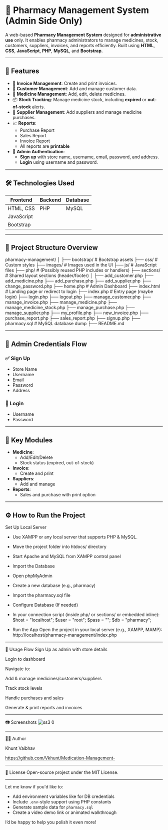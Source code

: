 # 💊 Pharmacy Management System (Admin Side Only)

A web-based **Pharmacy Management System** designed for **administrative use** only. It enables pharmacy administrators to manage medicines, stock, customers, suppliers, invoices, and reports efficiently. Built using **HTML**, **CSS**, **JavaScript**, **PHP**, **MySQL**, and **Bootstrap**.

---

## 🧰 Features

- 🧾 **Invoice Management**: Create and print invoices.
- 👥 **Customer Management**: Add and manage customer data.
- 💊 **Medicine Management**: Add, edit, delete medicines.
- 📦 **Stock Tracking**: Manage medicine stock, including **expired** or **out-of-stock** alerts.
- 🚚 **Supplier Management**: Add suppliers and manage medicine purchases.
- 📈 **Reports**:
  - Purchase Report
  - Sales Report
  - Invoice Report
  - All reports are **printable**
- 🔐 **Admin Authentication**:
  - **Sign up** with store name, username, email, password, and address.
  - **Login** using username and password.

---

## 🛠️ Technologies Used

| Frontend         | Backend     | Database  |
|------------------|-------------|-----------|
| HTML, CSS        | PHP         | MySQL     |
| JavaScript       |             |           |
| Bootstrap        |             |           |

---
## 📁 Project Structure Overview

pharmacy-management/ │ ├── bootstrap/ # Bootstrap assets ├── css/ # Custom styles ├── images/ # Images used in the UI ├── js/ # JavaScript files ├── php/ # (Possibly reused PHP includes or handlers) ├── sections/ # Shared layout sections (header/footer) │ ├── add_customer.php ├── add_medicine.php ├── add_purchase.php ├── add_supplier.php ├── change_password.php ├── home.php # Admin Dashboard ├── index.html # Landing page or redirect to login ├── index.php # Entry page (maybe login) ├── login.php ├── logout.php ├── manage_customer.php ├── manage_invoice.php ├── manage_medicine.php ├── manage_medicine_stock.php ├── manage_purchase.php ├── manage_supplier.php ├── my_profile.php ├── new_invoice.php ├── purchase_report.php ├── sales_report.php ├── signup.php ├── pharmacy.sql # MySQL database dump ├── README.md

---

## 🔐 Admin Credentials Flow

### ✅ Sign Up
- Store Name
- Username
- Email
- Password
- Address

### 🔑 Login
- Username
- Password

---

## 🧪 Key Modules

- **Medicine**:
  - Add/Edit/Delete
  - Stock status (expired, out-of-stock)
- **Invoice**:
  - Create and print
- **Suppliers**:
  - Add and manage
- **Reports**:
  - Sales and purchase with print option

---

## ⚙️ How to Run the Project

  Set Up Local Server
 - Use XAMPP or any local server that supports PHP & MySQL.

 - Move the project folder into htdocs/ directory

 - Start Apache and MySQL from XAMPP control panel

 - Import the Database
 - Open phpMyAdmin

 - Create a new database (e.g., pharmacy)

 - Import the pharmacy.sql file

 - Configure Database (If needed)
 - In your connection script (inside php/ or sections/ or embedded inline):
    $host = "localhost";
    $user = "root";
    $pass = "";
    $db   = "pharmacy";

 - Run the App
   Open the project in your local server (e.g., XAMPP, MAMP):
   http://localhost/pharmacy-management/index.php

---

🧪 Usage Flow
Sign Up as admin with store details

Login to dashboard

Navigate to:

Add & manage medicines/customers/suppliers

Track stock levels

Handle purchases and sales

Generate & print reports and invoices

---

📷 Screenshots
![ss3 0](https://github.com/user-attachments/assets/548d915b-cdff-4916-b2e0-3cb2a2768fa7)

---

👨‍💻 Author

Khunt Vaibhav

https://github.com/Vkhunt/Medication-Management-

---

📄 License
Open-source project under the MIT License.

---

Let me know if you'd like to:

- Add environment variables like for DB credentials
- Include `.env`-style support using PHP constants
- Generate sample data for `pharmacy.sql`
- Create a video demo link or animated walkthrough

I’d be happy to help you polish it even more!
